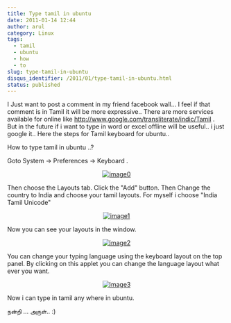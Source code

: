 ```yaml
---
title: Type tamil in ubuntu
date: 2011-01-14 12:44
author: arul
category: Linux
tags:
  - tamil
  - ubuntu
  - how
  - to
slug: type-tamil-in-ubuntu
disqus_identifier: /2011/01/type-tamil-in-ubuntu.html
status: published
---
```


I Just want to ﻿post a comment in my friend facebook wall\... I feel if
that comment is in Tamil it will be more expressive.. There are more
services available for online like
<http://www.google.com/transliterate/indic/Tamil> . But in the future if
i want to type in word or excel offline will be useful.. i just google
it.. Here the steps for Tamil keyboard for ubuntu..

How to type tamil in ubuntu ..?

Goto System → Preferences → Keyboard .

<div class="separator" style="clear: both; text-align: center;">

[![image0](http://1.bp.blogspot.com/_X5tq9y9xv2s/TTCYSZRV3zI/AAAAAAAAAmM/JkbvDM0WT7k/s400/keyboard.png)](http://1.bp.blogspot.com/_X5tq9y9xv2s/TTCYSZRV3zI/AAAAAAAAAmM/JkbvDM0WT7k/s1600/keyboard.png)

</div>

Then choose the Layouts tab. Click the \"Add\" button. Then Change the
country to India and choose your tamil layouts. For myself i choose
\"India Tamil Unicode\"

<div class="separator" style="clear: both; text-align: center;">

[![image1](http://3.bp.blogspot.com/_X5tq9y9xv2s/TTCYnQfjWaI/AAAAAAAAAmU/_cTT9U7j1sQ/s400/keyboard-Choose%2Ba%2BLayout.png)](http://3.bp.blogspot.com/_X5tq9y9xv2s/TTCYnQfjWaI/AAAAAAAAAmU/_cTT9U7j1sQ/s1600/keyboard-Choose%2Ba%2BLayout.png)

</div>

Now you can see your layouts in the window.

<div class="separator" style="clear: both; text-align: center;">

[![image2](http://3.bp.blogspot.com/_X5tq9y9xv2s/TTCY5i_a8zI/AAAAAAAAAmc/dLpqBbV17EE/s400/Keyboard%2BPreferences.png)](http://3.bp.blogspot.com/_X5tq9y9xv2s/TTCY5i_a8zI/AAAAAAAAAmc/dLpqBbV17EE/s1600/Keyboard%2BPreferences.png)

</div>

You can change your typing language using the keyboard layout on the top
panel. By clicking on this applet you can change the language layout
what ever you want.

<div class="separator" style="clear: both; text-align: center;">

[![image3](http://4.bp.blogspot.com/_X5tq9y9xv2s/TTCZN-A-HUI/AAAAAAAAAmk/P5fRGTP1fQQ/s400/keyboard%2Bapplet.png)](http://4.bp.blogspot.com/_X5tq9y9xv2s/TTCZN-A-HUI/AAAAAAAAAmk/P5fRGTP1fQQ/s1600/keyboard%2Bapplet.png)

</div>

Now i can type in tamil any where in ubuntu.

நன்றி \... அருள்.. :)
